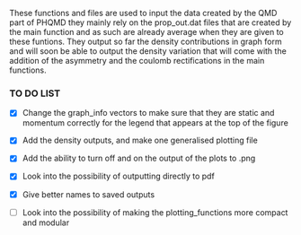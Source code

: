 These functions and files are used to input the data created by the QMD part of PHQMD they mainly rely on the prop_out.dat files that are created by the main function and as such are already average when they are given to these funtions. They output so far the density contributions in graph form and will soon be able to output the density variation that will come with the addition of the asymmetry and the coulomb rectifications in the main functions.
### TO DO LIST
* [X] Change the graph_info vectors to make sure that they are static and momentum correctly for the legend that appears at the top of the figure

* [X] Add the density outputs, and make one generalised plotting file

* [X] Add the ability to turn off and on the output of the plots to .png 

* [X] Look into the possibility of outputting directly to pdf

* [X] Give better names to saved outputs

* [ ] Look into the possibility of making the plotting_functions more compact and modular

